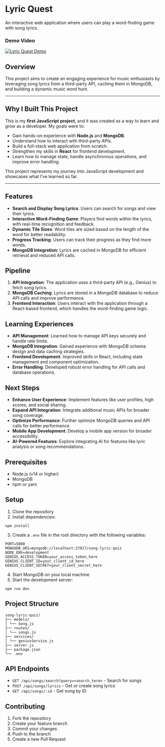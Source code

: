 # Lyric Quest

An interactive web application where users can play a word-finding game with song lyrics.

### Demo Video
[![Lyric Quest Demo](https://img.youtube.com/vi/Id3TuJiY6BU/maxresdefault.jpg)](https://youtu.be/Id3TuJiY6BU?feature=shared)

## Overview

This project aims to create an engaging experience for music enthusiasts by leveraging song lyrics from a third-party API, caching them in MongoDB, and building a dynamic music word hunt.

---

## **Why I Built This Project**

This is my **first JavaScript project**, and it was created as a way to learn and grow as a developer. My goals were to:

- Gain hands-on experience with **Node.js** and **MongoDB**.
- Understand how to interact with third-party APIs.
- Build a full-stack web application from scratch.
- Strengthen my skills in **React** for frontend development.
- Learn how to manage state, handle asynchronous operations, and improve error handling.

This project represents my journey into JavaScript development and showcases what I’ve learned so far.

---

## Features

- **Search and Display Song Lyrics**: Users can search for songs and view their lyrics.
- **Interactive Word-Finding Game**: Players find words within the lyrics, with real-time recognition and feedback.
- **Dynamic Tile Sizes**: Word tiles are sized based on the length of the word for better readability.
- **Progress Tracking**: Users can track their progress as they find more words.
- **MongoDB Integration**: Lyrics are cached in MongoDB for efficient retrieval and reduced API calls.

## Pipeline

1. **API Integration**: The application uses a third-party API (e.g., Genius) to fetch song lyrics.
2. **MongoDB Caching**: Lyrics are stored in a MongoDB database to reduce API calls and improve performance.
3. **Frontend Interaction**: Users interact with the application through a React-based frontend, which handles the word-finding game logic.

## Learning Experiences

- **API Management**: Learned how to manage API keys securely and handle rate limits.
- **MongoDB Integration**: Gained experience with MongoDB schema design and data caching strategies.
- **Frontend Development**: Improved skills in React, including state management and component optimization.
- **Error Handling**: Developed robust error handling for API calls and database operations.

## Next Steps

- **Enhance User Experience**: Implement features like user profiles, high scores, and social sharing.
- **Expand API Integration**: Integrate additional music APIs for broader song coverage.
- **Optimize Performance**: Further optimize MongoDB queries and API calls for better performance.
- **Mobile App Development**: Develop a mobile app version for broader accessibility.
- **AI-Powered Features**: Explore integrating AI for features like lyric analysis or song recommendations.

## Prerequisites

- Node.js (v14 or higher)
- MongoDB
- npm or yarn

## Setup

1. Clone the repository
2. Install dependencies:

```
npm install
```

3. Create a `.env` file in the root directory with the following variables:

```
PORT=5000
MONGODB_URI=mongodb://localhost:27017/song-lyric-quiz
NODE_ENV=development
GENIUS_ACCESS_TOKEN=your_access_token_here
GENIUS_CLIENT_ID=your_client_id_here
GENIUS_CLIENT_SECRET=your_client_secret_here
```
4. Start MongoDB on your local machine
5. Start the development server:

```
npm run dev
```

## Project Structure

```
song-lyric-quiz/
├── models/
│ └── Song.js
├── routes/
│ └── songs.js
├── services/
│ └── geniusService.js
├── server.js
├── package.json
└── .env
```


## API Endpoints

- `GET /api/songs/search?query=<search_term>` - Search for songs
- `POST /api/songs/lyrics` - Get or create song lyrics
- `GET /api/songs/:id` - Get song by ID

## Contributing

1. Fork the repository
2. Create your feature branch
3. Commit your changes
4. Push to the branch
5. Create a new Pull Request
